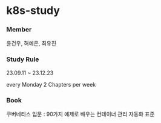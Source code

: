 # k8s-study
### Member
윤건우, 허예은, 최유진

### Study Rule
23.09.11 ~ 23.12.23

every Monday
2 Chapters per week

### Book
쿠버네티스 입문 : 90가지 예제로 배우는 컨테이너 관리 자동화 표준
